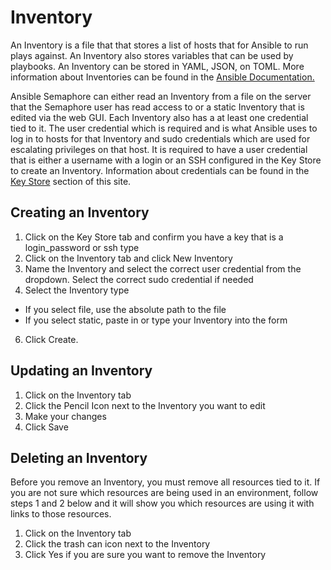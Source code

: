 # Inventory

An Inventory is a file that that stores a list of hosts that for Ansible to run plays against.
An Inventory also stores variables that can be used by playbooks. An Inventory can be stored in YAML, JSON, on TOML.
More information about Inventories can be found in the [Ansible Documentation.](https://docs.Ansible.com/Ansible/latest/user_guide/intro_inventory.html)

Ansible Semaphore can either read an Inventory from a file on the server that the Semaphore user has read access to or a static Inventory that is edited via the web GUI.
Each Inventory also has a at least one credential tied to it.
The user credential which is required and is what Ansible uses to log in to hosts for that Inventory and sudo credentials which are used for escalating privileges on that host.
It is required to have a user credential that is either a username with a login or an SSH configured in the Key Store to create an Inventory.
Information about credentials can be found in the [Key Store](key-store.md) section of this site.

## Creating an Inventory 
1. Click on the Key Store tab and confirm you have a key that is a login_password or ssh type
2. Click on the Inventory tab and click New Inventory
4. Name the Inventory and select the correct user credential from the dropdown. Select the correct sudo credential if needed
5. Select the Inventory type
  * If you select file, use the absolute path to the file
  * If you select static, paste in or type your Inventory into the form
6. Click Create.

## Updating an Inventory
1. Click on the Inventory tab
2. Click the Pencil Icon next to the Inventory you want to edit
3. Make your changes
4. Click Save

## Deleting an Inventory
Before you remove an Inventory, you must remove all resources tied to it.
If you are not sure which resources are being used in an environment, follow steps 1 and 2 below and it will show you which resources are using it with links to those resources.

1. Click on the Inventory tab
2. Click the trash can icon next to the Inventory
3. Click Yes if you are sure you want to remove the Inventory
